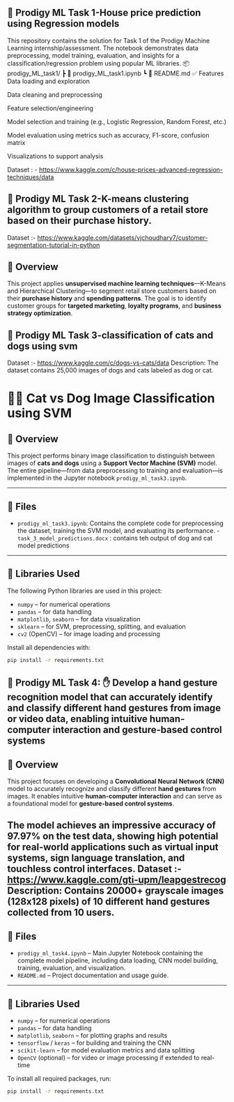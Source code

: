 ## 🧠 Prodigy ML Task 1-House price prediction using Regression models
This repository contains the solution for Task 1 of the Prodigy Machine Learning internship/assessment. The notebook demonstrates data preprocessing, model training, evaluation, and insights for a classification/regression problem using popular ML libraries.
📦prodigy_ML_task1/
 ┣ 📜 prodigy_ML_task1.ipynb
 ┗ 📜 README.md
✅ Features
Data loading and exploration

Data cleaning and preprocessing

Feature selection/engineering

Model selection and training (e.g., Logistic Regression, Random Forest, etc.)

Model evaluation using metrics such as accuracy, F1-score, confusion matrix

Visualizations to support analysis

Dataset : - https://www.kaggle.com/c/house-prices-advanced-regression-techniques/data

## 🧠 Prodigy ML Task 2-K-means clustering algorithm to group customers of a retail store based on their purchase history.
Dataset :- https://www.kaggle.com/datasets/vjchoudhary7/customer-segmentation-tutorial-in-python
## 📂 Overview

This project applies **unsupervised machine learning techniques**—K-Means and Hierarchical Clustering—to segment retail store customers based on their **purchase history** and **spending patterns**. The goal is to identify customer groups for **targeted marketing**, **loyalty programs**, and **business strategy optimization**.


## 🧠 Prodigy ML Task 3-classification of cats and dogs using svm
Dataset :- https://www.kaggle.com/c/dogs-vs-cats/data
Description: The dataset contains 25,000 images of dogs and cats labeled as dog or cat.
# 🐶🐱 Cat vs Dog Image Classification using SVM

## 📂 Overview

This project performs binary image classification to distinguish between images of **cats and dogs** using a **Support Vector Machine (SVM)** model. The entire pipeline—from data preprocessing to training and evaluation—is implemented in the Jupyter notebook `prodigy_ml_task3.ipynb`.

---

## 📁 Files

- `prodigy_ml_task3.ipynb`: Contains the complete code for preprocessing the dataset, training the SVM model, and evaluating its performance.
-`task_3_model_predictions.docx` : contains teh output of dog and cat model predictions
---

## 🧰 Libraries Used

The following Python libraries are used in this project:

- `numpy` – for numerical operations
- `pandas` – for data handling
- `matplotlib`, `seaborn` – for data visualization
- `sklearn` – for SVM, preprocessing, splitting, and evaluation
- `cv2` (OpenCV) – for image loading and processing

Install all dependencies with:

```bash
pip install -r requirements.txt

```
## 🧠 Prodigy ML Task 4: ✋ Develop a hand gesture recognition model that can accurately identify and classify different hand gestures from image or video data, enabling intuitive human-computer interaction and gesture-based control systems

## 📂 Overview

This project focuses on developing a **Convolutional Neural Network (CNN)** model to accurately recognize and classify different **hand gestures** from images. It enables intuitive **human-computer interaction** and can serve as a foundational model for **gesture-based control systems**.

The model achieves an impressive **accuracy of 97.97%** on the test data, showing high potential for real-world applications such as virtual input systems, sign language translation, and touchless control interfaces.
Dataset :-  https://www.kaggle.com/gti-upm/leapgestrecog
Description: Contains 20000+ grayscale images (128x128 pixels) of 10 different hand gestures collected from 10 users.
---

## 📁 Files

- `prodigy_ml_task4.ipynb` – Main Jupyter Notebook containing the complete model pipeline, including data loading, CNN model building, training, evaluation, and visualization.
- `README.md` – Project documentation and usage guide.

---

## 🧰 Libraries Used

- `numpy` – for numerical operations  
- `pandas` – for data handling  
- `matplotlib`, `seaborn` – for plotting graphs and results  
- `tensorflow` / `keras` – for building and training the CNN  
- `scikit-learn` – for model evaluation metrics and data splitting  
- `OpenCV` (optional) – for video or image processing if extended to real-time

To install all required packages, run:

```bash
pip install -r requirements.txt
```




